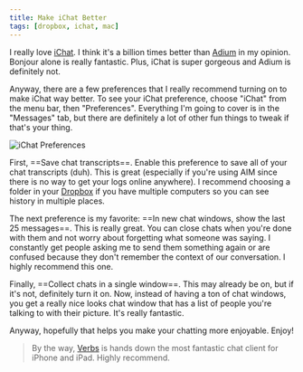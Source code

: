 ```yaml
---
title: Make iChat Better
tags: [dropbox, ichat, mac]
---
```


I really love [iChat](http://www.apple.com/macosx/apps/all.html#ichat). I think it's a billion times better than [Adium](http://adium.im/) <span class="gray">in my opinion</span>. Bonjour alone is really fantastic. Plus, iChat is super gorgeous and Adium is definitely not.

Anyway, there are a few preferences that I really recommend turning on to make iChat way better. To see your iChat preference, choose "iChat" from the menu bar, then "Preferences". Everything I'm going to cover is in the "Messages" tab, but there are definitely a lot of other fun things to tweak if that's your thing.

![iChat Preferences](http://assets.samsoff.es/posts/make-ichat-better/ichat-prefs.png)

First, ==Save chat transcripts==. Enable this preference to save all of your chat transcripts (duh). This is great (especially if you're using AIM since there is no way to get your logs online anywhere). I recommend choosing a folder in your [Dropbox](https://www.dropbox.com/referrals/NTY3Nzk3OQ) if you have multiple computers so you can see history in multiple places.

The next preference is my favorite: ==In new chat windows, show the last 25 messages==. This is really great. You can close chats when you're done with them and not worry about forgetting what someone was saying. I constantly get people asking me to send them something again or are confused because they don't remember the context of our conversation. I highly recommend this one.

Finally, ==Collect chats in a single window==. This may already be on, but if it's not, definitely turn it on. Now, instead of having a ton of chat windows, you get a really nice looks chat window that has a list of people you're talking to with their picture. It's really fantastic.

Anyway, hopefully that helps you make your chatting more enjoyable. Enjoy!

> By the way, [Verbs](http://verbs.im/) is hands down the most fantastic chat client for iPhone and iPad. Highly recommend.
